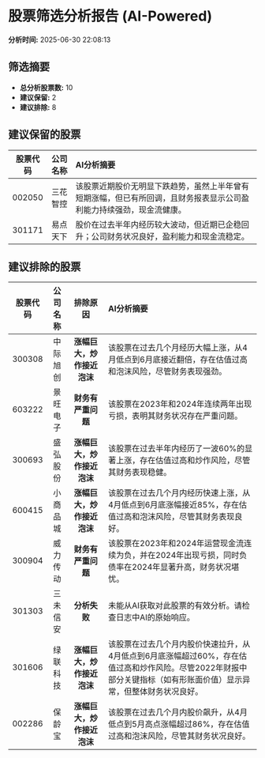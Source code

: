 # 股票筛选分析报告 (AI-Powered)

**分析时间:** 2025-06-30 22:08:13

## 筛选摘要

- **总分析股票数:** 10
- **建议保留:** 2
- **建议排除:** 8

## 建议保留的股票

| 股票代码 | 公司名称 | AI分析摘要 |
|:---:|:---:|:---|
| 002050 | 三花智控 | 该股票近期股价无明显下跌趋势，虽然上半年曾有短期涨幅，但已有所回调，且财务报表显示公司盈利能力持续强劲，现金流健康。 |
| 301171 | 易点天下 | 股价在过去半年内经历较大波动，但近期已企稳回升；公司财务状况良好，盈利能力和现金流稳定。 |

## 建议排除的股票

| 股票代码 | 公司名称 | 排除原因 | AI分析摘要 |
|:---:|:---:|:---:|:---|
| 300308 | 中际旭创 | **涨幅巨大，炒作接近泡沫** | 该股票在过去几个月经历大幅上涨，从4月低点到6月底接近翻倍，存在估值过高和泡沫风险，尽管财务表现强劲。 |
| 603222 | 景旺电子 | **财务有严重问题** | 该股票在2023年和2024年连续两年出现亏损，表明其财务状况存在严重问题。 |
| 300693 | 盛弘股份 | **涨幅巨大，炒作接近泡沫** | 该股票在过去半年内经历了一波60%的显著上涨，存在估值过高和炒作风险，尽管其财务表现稳健。 |
| 600415 | 小商品城 | **涨幅巨大，炒作接近泡沫** | 该股票在过去几个月内经历快速上涨，从4月低点到6月底涨幅接近85%，存在估值过高和泡沫风险，尽管其财务表现良好。 |
| 300904 | 威力传动 | **财务有严重问题** | 该股票在2023年和2024年运营现金流连续为负，并在2024年出现亏损，同时负债率在2024年显著升高，财务状况堪忧。 |
| 301303 | 三未信安 | **分析失败** | 未能从AI获取对此股票的有效分析。请检查日志中AI的原始响应。 |
| 301606 | 绿联科技 | **涨幅巨大，炒作接近泡沫** | 该股票在过去几个月内股价快速拉升，从4月低点到6月底涨幅超过60%，存在估值过高和炒作风险。尽管2022年财报中部分关键指标（如有形账面价值）显示异常，但整体财务状况良好。 |
| 002286 | 保龄宝 | **涨幅巨大，炒作接近泡沫** | 该股票在过去几个月内股价飙升，从4月低点到5月高点涨幅超过86%，存在估值过高和泡沫风险，尽管其财务状况良好。 |
